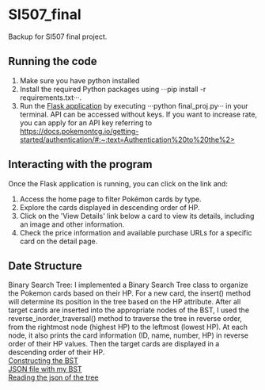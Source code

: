 # SI507_final
Backup for SI507 final project.
## Running the code
1. Make sure you have python installed
2. Install the required Python packages using ···pip install -r requirements.txt···.
3. Run the [Flask application](final_proj.py) by executing ···python final_proj.py··· in your terminal.
API can be accessed without keys. If you want to increase rate, you can apply for an API key referring to https://docs.pokemontcg.io/getting-started/authentication/#:~:text=Authentication%20to%20the%2>
## Interacting with the program
Once the Flask application is running, you can click on the link and:
1. Access the home page to filter Pokémon cards by type.
2. Explore the cards displayed in descending order of HP.
3. Click on the 'View Details' link below a card to view its details, including an image and other information.
4. Check the price information and available purchase URLs for a specific card on the detail page.

## Date Structure
Binary Search Tree: I implemented a Binary Search Tree class to organize the Pokemon cards based on their HP. For a new card, the insert() method will determine its position in the tree based on the HP attribute. After all target cards are inserted into the appropriate nodes of the BST, I used the reverse_inorder_traversal() method to traverse the tree in reverse order, from the rightmost node (highest HP) to the leftmost (lowest HP). At each node, it also prints the card information (ID, name, number, HP) in reverse order of their HP values. Then the target cards are displayed in a descending order of their HP.<br>
[Constructing the BST](data_structure.py)<br>
[JSON file with my BST](pokemon_card_tree.json)<br>
[Reading the json of the tree](read_tree.py)
